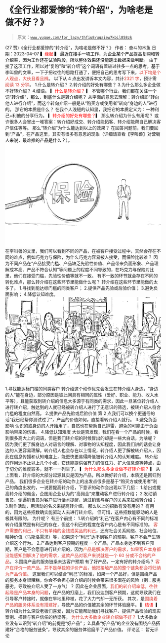 # 《全行业都爱惨的“转介绍”，为啥老是做不好？》

> 原文：[`www.yuque.com/for_lazy/thfiu8/ugaiew7kbil858zk`](https://www.yuque.com/for_lazy/thfiu8/ugaiew7kbil858zk)

<ne-h2 id="b9143c15" data-lake-id="b9143c15"><ne-heading-ext><ne-heading-anchor></ne-heading-anchor><ne-heading-fold></ne-heading-fold></ne-heading-ext><ne-heading-content><ne-text id="uc1677e66">(27 赞)《全行业都爱惨的“转介绍”，为啥老是做不好？》</ne-text></ne-heading-content></ne-h2> <ne-p id="ud2f403d7" data-lake-id="ud2f403d7"><ne-text id="u25828c8e">作者： 奋斗的木鱼</ne-text></ne-p> <ne-p id="u72a0f5b7" data-lake-id="u72a0f5b7"><ne-text id="ua3bd3385">日期：2023-04-07</ne-text></ne-p> <ne-h3 id="d3fd8757" data-lake-id="d3fd8757"><ne-heading-ext><ne-heading-anchor></ne-heading-anchor><ne-heading-fold></ne-heading-fold></ne-heading-ext><ne-heading-content><ne-text id="u517ad15d" style="color: rgb(0, 0, 0); background-color: rgb(255, 255, 255);">▍</ne-text><ne-text id="u12f6920e" style="background-color: rgb(255, 255, 255); color: rgb(255, 0, 0);">缘起</ne-text> <ne-text id="u9ce9531c" style="color: rgb(0, 0, 0); background-color: rgb(255, 255, 255);">▍</ne-text></ne-heading-content></ne-h3> <ne-p id="u0474c2f2" data-lake-id="u0474c2f2"><ne-text id="uec554e0d" style="color: rgb(0, 0, 0);">最近在接手一项工作，为企业某个产品提高复购和转介绍率，因为工作还在试验阶段，所以整体效果还没能跑出数据来做判断。</ne-text></ne-p> <ne-p id="ua4dfaa54" data-lake-id="ua4dfaa54"><ne-text id="uac5f4a92">由于接了这项工作，所以对“复购”和“转介绍”这个词语有着较过往多一点的思考，基于李叫兽的文章，一下子把过往的思路打通了，便把自己的思考写下来，</ne-text><ne-text id="uae0050ee" style="color: rgb(216, 57, 49);">以下均是个人观点，大伙且看且辨</ne-text><ne-text id="u380bc000">。</ne-text></ne-p> <ne-p id="u43b50243" data-lake-id="u43b50243"><ne-text id="ub492c83b">以下从 4 点出发讲诉本文内容，共计</ne-text><ne-text id="ue28e2ac5" style="color: rgb(216, 57, 49);">2321 字</ne-text><ne-text id="u088aa743">，预计需</ne-text><ne-text id="u2770b88b" style="color: rgb(216, 57, 49);">阅读 13 分钟</ne-text><ne-text id="ud978de4a">。</ne-text></ne-p> <ne-p id="u988053e0" data-lake-id="u988053e0"><ne-text id="u22efbf26">1.什么是转介绍？</ne-text></ne-p> <ne-p id="u4428a41c" data-lake-id="u4428a41c"><ne-text id="ub6673512">2.转介绍的好处有哪些？</ne-text></ne-p> <ne-p id="u27a213ec" data-lake-id="u27a213ec"><ne-text id="ud9388397">3.为什么那么多企业做不好转介绍？</ne-text></ne-p> <ne-p id="u36ac736c" data-lake-id="u36ac736c"><ne-text id="u8b819150">4.结语。</ne-text></ne-p> <ne-h3 id="3cf3f63c" data-lake-id="3cf3f63c"><ne-heading-ext><ne-heading-anchor></ne-heading-anchor><ne-heading-fold></ne-heading-fold></ne-heading-ext><ne-heading-content><ne-text id="ud6b33501" style="color: rgb(0, 0, 0); background-color: rgb(255, 255, 255);">▎</ne-text><ne-text id="ua5317844" style="background-color: rgb(255, 255, 255); color: rgb(255, 0, 0);">什么是转介绍？</ne-text> <ne-text id="u74d70c4c" style="color: rgb(0, 0, 0); background-color: rgb(255, 255, 255);">▎</ne-text></ne-heading-content></ne-h3> <ne-p id="ub1018e5a" data-lake-id="ub1018e5a"><ne-text id="u6ae6d698" style="color: rgb(0, 0, 0);">不管哪个行业，我们都在关注一个词“转介绍”，那么，到底什么是转介绍呢？</ne-text></ne-p> <ne-p id="u683b5e9b" data-lake-id="u683b5e9b"><ne-text id="ufd928fa4">从字面的意思去理解：转介绍即“转向他人进行介绍”，而这个转向介绍一般是从“购买方或使用者”转向“身边的人”进行的。</ne-text></ne-p> <ne-p id="u13d946a6" data-lake-id="u13d946a6"><ne-text id="u1db2b60e">那它的本质是什么？</ne-text></ne-p> <ne-p id="u49ca9817" data-lake-id="u49ca9817"><ne-text id="u9a9c4c9b">在我个人浅短的认知里，我把它的本质定义为：</ne-text><ne-text id="u2cdff4c8" ne-bold="true">一种利己+利他的分享行为。</ne-text></ne-p> <ne-h3 id="71ae25ad" data-lake-id="71ae25ad"><ne-heading-ext><ne-heading-anchor></ne-heading-anchor><ne-heading-fold></ne-heading-fold></ne-heading-ext><ne-heading-content><ne-text id="u725bbc72" style="color: rgb(0, 0, 0); background-color: rgb(255, 255, 255);">▎</ne-text><ne-text id="u5e227999" style="background-color: rgb(255, 255, 255); color: rgb(255, 0, 0);">转介绍的好处有哪些？</ne-text><ne-text id="ue99302f1" style="color: rgb(0, 0, 0); background-color: rgb(255, 255, 255);">▎</ne-text></ne-heading-content></ne-h3> <ne-p id="uba9e5e76" data-lake-id="uba9e5e76"><ne-text id="u1b9ff8ba" ne-bold="true">那么转介绍为什么有用呢？</ne-text></ne-p> <ne-p id="u4c28fcba" data-lake-id="u4c28fcba"><ne-text id="ufbb30fd9">或许很多人会冒出一堆答案：转介绍好成交、转介绍能拓客、转介绍能帮自己解决客户信任等等。</ne-text></ne-p> <ne-p id="u2c0aaf4c" data-lake-id="u2c0aaf4c"><ne-text id="ubfa0a825" ne-bold="true">那么“转介绍”为什么能达到以上的效果？</ne-text></ne-p> <ne-p id="u07cb22ed" data-lake-id="u07cb22ed"><ne-text id="u4257ce79">在回答问题前，我们要回到“产品”，在产品这里，其实有很多有意思的现象（详细请查看</ne-text><ne-text id="u6b5de2d4" style="color: rgb(0, 0, 0);">【李叫兽】对营销人来说，最难推的产品是什么？</ne-text><ne-text id="uebfa815e">）。</ne-text></ne-p> <ne-p id="u4d4ccca3" data-lake-id="u4d4ccca3"><ne-card data-card-name="image" data-card-type="inline" id="AEaG7" data-event-boundary="card">![](img/0ab2576794b866d94629b544337825fb.png)</ne-card></ne-p> <ne-p id="uf0704b21" data-lake-id="uf0704b21"><ne-text id="u997963ab">在李叫兽的文里，我们可以看到不同的产品，在被客户接受过程中，天然会存在不同的难点，例如巧克力与保险，</ne-text><ne-text id="ubb43cbac" ne-bold="true">为什么巧克力容易被人接受，而保险比较难？</ne-text></ne-p> <ne-p id="ub75287ff" data-lake-id="ub75287ff"><ne-text id="ufc92ad19">因为不同产品在“</ne-text><ne-text id="u2d7094eb" ne-bold="true">产品接受门槛、产品缺乏先验性价值、产品带来负面形象、产品理解成本高、产品不符合认知</ne-text><ne-text id="ua86d804a" ne-bold="true">”</ne-text><ne-text id="u43295656">等问题上的程度不同导致的，在巧克力与保险对比里，他们在接受门槛，先验性价值等就不一致。</ne-text></ne-p> <ne-p id="ucb202e34" data-lake-id="ucb202e34"><ne-text id="u7ec892b8">有不一致的环节就会存在不同的转化难点，那么转介绍在这些环节里能做什么呢？</ne-text></ne-p> <ne-p id="ube42a0c3" data-lake-id="ube42a0c3"><ne-text id="ue835c482">转介绍在这些环节里能做的太多了。</ne-text></ne-p> <ne-p id="u50cc202a" data-lake-id="u50cc202a"><ne-text id="ubd764b57">1.寻找到能达标门槛的同类客户；</ne-text></ne-p> <ne-p id="uf2cee6b5" data-lake-id="uf2cee6b5"><ne-text id="ue7510624">2.提供产品先验或后验价值；</ne-text></ne-p> <ne-p id="ufeecd737" data-lake-id="ufeecd737"><ne-text id="u1dbec931">3.避免负面影响；</ne-text></ne-p> <ne-p id="u403153a1" data-lake-id="u403153a1"><ne-text id="ua79f1d7b">4.降低认知难度。</ne-text></ne-p> <ne-p id="u5c33ca37" data-lake-id="u5c33ca37"><ne-card data-card-name="image" data-card-type="inline" id="P3GEC" data-event-boundary="card">![](img/8c717745f02a2562ec7cd7854ca214ab.png)</ne-card></ne-p> <ne-p id="ufaf7a909" data-lake-id="ufaf7a909"><ne-text id="ufc9c55a1" ne-bold="true">1.寻找能达标门槛的同类客户</ne-text></ne-p> <ne-p id="u61cf75a2" data-lake-id="u61cf75a2"><ne-text id="u40383b83">转介绍这个动作优先会发生在转介绍人身边，“身边的人”能在身边，部分原因是彼此间具有相同的属性（爱好、职业、能力、收入水平等），且能获取到转介绍的信息大多源于有同类的需求，因此一旦某位转介绍人进行转介绍，触达到的人就已经被转介绍人进行了无意识的筛选，被转介绍人符合门槛的程度自然高。</ne-text></ne-p> <ne-p id="u897de417" data-lake-id="u897de417"><ne-text id="ud8470300" ne-bold="true">2.提供产品先验或后验价值</ne-text></ne-p> <ne-p id="uc2edc45d" data-lake-id="uc2edc45d"><ne-text id="ude644182">第 2 点我们可以换个更通俗的话“我已经帮你测试过了”，产品的价值如何，直接看转介绍人就行。</ne-text></ne-p> <ne-p id="u440e08e5" data-lake-id="u440e08e5"><ne-text id="uba30b007" ne-bold="true">3.避免负面影响</ne-text></ne-p> <ne-p id="ud94011da" data-lake-id="ud94011da"><ne-text id="u6e5adc85">认识的或身边的人开始用了，自然也在帮助自己排雷，避免的可能由于负面影响带来的伤害。</ne-text></ne-p> <ne-p id="u954bc209" data-lake-id="u954bc209"><ne-text id="u6e0557ad" ne-bold="true">4.降低认知难度</ne-text></ne-p> <ne-p id="u0d9e7971" data-lake-id="u0d9e7971"><ne-text id="u76bf7b9a">大伙是否发现，我们在看一个产品的时候，看到很多高大上的词语，但是我们转介绍的时候冒出的却是一些大白话，为啥呢？</ne-text></ne-p> <ne-p id="u0a3b205e" data-lake-id="u0a3b205e"><ne-text id="u1b6bc416">因为我们更了解身边人对语言的理解、对事物的认知程度，因此我们讲的话会让身边的人更容易理解。转介绍人也会存在以上情况，转介绍人更了解被转介绍人，因此在信息传播和认知难度上，能更快更易得降低被转介绍人的认知难度。</ne-text></ne-p> <ne-p id="u0ed4bd7d" data-lake-id="u0ed4bd7d"><ne-text id="u1246fdda">转介绍的作用远不止以上几个小点，它还能提供强有力的信任力、扩大信息源等特点，由于切分的维度较多，就不一一列举了。</ne-text></ne-p> <ne-h3 id="c9203f3e" data-lake-id="c9203f3e"><ne-heading-ext><ne-heading-anchor></ne-heading-anchor><ne-heading-fold></ne-heading-fold></ne-heading-ext><ne-heading-content><ne-text id="u1bcefb3d" style="color: rgb(0, 0, 0); background-color: rgb(255, 255, 255);">▎</ne-text><ne-text id="u4bd927af" style="background-color: rgb(255, 255, 255); color: rgb(255, 0, 0);">为什么那么多企业做不好转介绍？</ne-text> <ne-text id="ubcc78e2d" style="color: rgb(0, 0, 0); background-color: rgb(255, 255, 255);">▎</ne-text></ne-heading-content></ne-h3> <ne-p id="u67f09169" data-lake-id="u67f09169"><ne-text id="u0c8f76c4">从上面看，转介绍的大部分起源其实是因为产品，所以做好转介绍，本质还是回归到产品。</ne-text></ne-p> <ne-p id="u1e2a248f" data-lake-id="u1e2a248f"><ne-text id="ud7675a15">我们很多企业在转介绍的动作上的出发点很多是基于“购买方或使用者”利己的角度出发的，一说要提高转介绍，</ne-text><ne-text id="u94f41d29" ne-bold="true">下意识的动作</ne-text><ne-text id="uf8010dfa">会出现以下几招：</ne-text></ne-p> <ne-p id="u6b916219" data-lake-id="u6b916219"><ne-text id="u585e6711">1.给出或提高转介绍的佣金，企图用企业认为的“高佣金”来推动客户进行转介绍；</ne-text></ne-p> <ne-p id="u2ebad84d" data-lake-id="u2ebad84d"><ne-text id="u6e48ca7f">2.发动销售员，倒逼销售员对客户进行话术提醒，通过销售与客户的关系来拉动转介绍；</ne-text></ne-p> <ne-p id="uf0367323" data-lake-id="uf0367323"><ne-text id="ue1764cea">3.制作活动，用活动的名义来提高转介绍。</ne-text></ne-p> <ne-p id="ufbc2e207" data-lake-id="ufbc2e207"><ne-text id="u282f2a89">那么以上的招数有没有用的？</ne-text></ne-p> <ne-p id="uc0a66cb3" data-lake-id="uc0a66cb3"><ne-text id="u8762cadd">有用的，因为这些招数确实能驱动人去进行转介绍。</ne-text></ne-p> <ne-p id="u1b3ee816" data-lake-id="u1b3ee816"><ne-text id="uf3553c3d">但可惜，这些招数能驱动的人是极其有限的。</ne-text></ne-p> <ne-p id="u8201d813" data-lake-id="u8201d813"><ne-text id="u32f8223c">为什呢？</ne-text></ne-p> <ne-p id="u0f4e1e31" data-lake-id="u0f4e1e31"><ne-text id="u14619d95" ne-bold="true">有三个前提：</ne-text></ne-p> <ne-p id="u2140aa00" data-lake-id="u2140aa00"><ne-text id="u3d4929e9" ne-bold="true">1.转介绍的“利己”在客户内心有不同的标准</ne-text></ne-p> <ne-p id="u0488ae3f" data-lake-id="u0488ae3f"><ne-text id="u151808a9">转介绍虽然是有利己的存在，但这个利己的程度在客户内心是有不同标准的。</ne-text></ne-p> <ne-p id="u1fd54c18" data-lake-id="u1fd54c18"><ne-text id="u664d10a1" style="color: rgb(216, 57, 49);">客户需要的利己，不只有单纯的金钱或奖品的利己</ne-text><ne-text id="u0b3f5efb">，还有社会关系网络、社会地位、精神价值（马斯洛需求）等，如果这个“利己”达不到客户的预期，客户不会产生转介绍这个行为。</ne-text></ne-p> <ne-p id="u77884bba" data-lake-id="u77884bba"><ne-text id="ueccd4820" ne-bold="true">2.产品达到客户预期的程度</ne-text></ne-p> <ne-p id="u4b75baa9" data-lake-id="u4b75baa9"><ne-text id="ueefaa4fd">一个产品，产品本身达不到客户预期，客户是不会愿意进行转介绍的，因为</ne-text><ne-text id="u89f38511" style="color: rgb(255, 76, 0);">产</ne-text><ne-text id="u24444d10" style="color: rgb(216, 57, 49);">品是解决客户的需求，如果客户本身都没能感知到解决了他的需求，这款产品对客户来说就是一个 60 分或不合格的产品</ne-text><ne-text id="u87413f75">。</ne-text></ne-p> <ne-p id="ua696a6be" data-lake-id="ua696a6be"><ne-text id="uc905c6d0" ne-bold="true">3.围绕产品的服务链条未达客户预期</ne-text></ne-p> <ne-p id="u66f88226" data-lake-id="u66f88226"><ne-text id="uadefaa3b">有了好产品，一定有好的转介绍吗？</ne-text></ne-p> <ne-p id="ub2c6c351" data-lake-id="ub2c6c351"><ne-text id="u2c18a552" style="color: rgb(216, 57, 49);">客户在评价一款产品，并不是单独的评价产品，他把接触产品的整个链条都会将归纳为产品价值。</ne-text></ne-p> <ne-p id="uf01b2d17" data-lake-id="uf01b2d17"><ne-text id="u519f4498">这里我们可以结合“利己”的标准，如果一个产品好，但是围绕产品的服务本身很糟糕，你会不会担心转介绍的时候会带来很多潜在的风险（例：服务恶劣，导致被介绍人受了一身气）？</ne-text></ne-p> <ne-p id="ubb99ce47" data-lake-id="ubb99ce47"><ne-text id="udaaab3c0">因此在企业层面，</ne-text><ne-text id="u979947a2" style="color: rgb(216, 57, 49);">我们的转介绍率低，往往起缘是产品本身的问题</ne-text><ne-text id="u3518f41a">，在产品的打磨上，我们没达到客户预期，这就导致我们在引导客户转接时，就像在旱地里种植，花了大力气却一无所获。</ne-text></ne-p> <ne-p id="ub014835e" data-lake-id="ub014835e"><ne-text id="uba87c0fc">其次，是</ne-text><ne-text id="ue0ca15cb" style="color: rgb(216, 57, 49);">围绕着产品的服务体系没有搭建好</ne-text><ne-text id="u1db89cb6">，导致产品的价值被其余的环节体验磨平。</ne-text></ne-p> <ne-h3 id="afd1aea6" data-lake-id="afd1aea6"><ne-heading-ext><ne-heading-anchor></ne-heading-anchor><ne-heading-fold></ne-heading-fold></ne-heading-ext><ne-heading-content><ne-text id="ue43170da" style="color: rgb(0, 0, 0); background-color: rgb(255, 255, 255);">▎</ne-text><ne-text id="ua0a6f203" style="background-color: rgb(255, 255, 255); color: rgb(255, 0, 0);">结语  </ne-text><ne-text id="ua91b8ecc" style="color: rgb(0, 0, 0); background-color: rgb(255, 255, 255);">▎</ne-text></ne-heading-content></ne-h3> <ne-p id="u57f849b2" data-lake-id="u57f849b2"><ne-text id="u2ae691b1">转介绍为什么深受老板们喜爱，因为它能帮助我们寻找客户、提供产品检验的现实案例、搭建与客户信任的桥梁等。</ne-text></ne-p> <ne-p id="ubebac5b6" data-lake-id="ubebac5b6"><ne-text id="uc1bc34d4" style="color: rgb(216, 57, 49);">为什么大多数企业转介绍做不好？</ne-text></ne-p> <ne-p id="uae1591f4" data-lake-id="uae1591f4"><ne-text id="u0b017dd3">1.大多数企业没有认识到“转介绍”的前提是“好产品”；</ne-text></ne-p> <ne-p id="ufb0cf621" data-lake-id="ufb0cf621"><ne-text id="u4534b34e">2.具备“好产品”的企业没有围绕产品搭建好“合格的服务链条”，导致其余的服务体验磨平了产品价值。</ne-text></ne-p> <ne-hole id="uf976cc25" data-lake-id="uf976cc25"><ne-card data-card-name="hr" data-card-type="block" id="MMQIM" data-event-boundary="card"><ne-p id="u63dbe04f" data-lake-id="u63dbe04f"><ne-text id="u4251f6e9">评论区：</ne-text></ne-p> <ne-p id="ud5a50455" data-lake-id="ud5a50455"><ne-text id="u6214d939">暂无评论</ne-text></ne-p></ne-card></ne-hole>